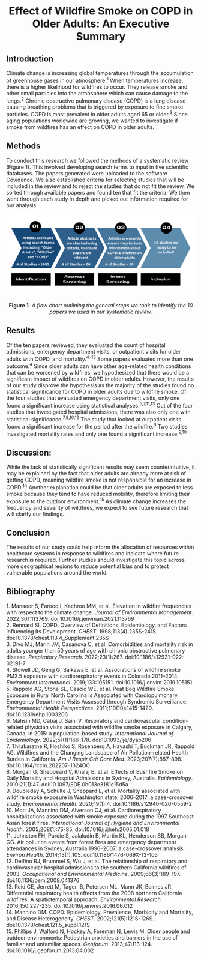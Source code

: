 <h1 align="center">Effect of Wildfire Smoke on COPD in Older Adults: An Executive Summary</h1>

## Introduction  
Climate change is increasing global temperatures through the accumulation of greenhouse gases in our atmosphere.<sup>1</sup> When temperatures increase, there is a higher likelihood for wildfires to occur. They release smoke and other small particles into the atmosphere which can cause damage to the lungs.<sup>2</sup> Chronic obstructive pulmonary disease (COPD) is a lung disease causing breathing problems that is triggered by exposure to fine smoke particles. COPD is most prevalent in older adults aged 65 or older.<sup>3</sup> Since aging populations worldwide are growing, we wanted to investigate if smoke from wildfires has an effect on COPD in older adults. 

## Methods   
To conduct this research we followed the methods of a systematic review (Figure 1). This involved developing search terms to input in five scientific databases. The papers generated were uploaded to the software Covidence. We also established criteria for selecting studies that will be included in the review and to reject the studies that do not fit the review. We sorted through available papers and found ten that fit the criteria. We then went through each study in depth and picked out information required for our analysis.
  
  ![](Figure_1.png) 
  <p align="center"><strong>Figure 1.</strong><em> A flow chart outlining the general steps we took to identify the 10 papers we used in our systematic review. </em></p>


## Results   
Of the ten papers reviewed, they evaluated the count of hospital admissions, emergency department visits, or outpatient visits for older adults with COPD, and mortality.<sup>4–13</sup> Some papers evaluated more than one outcome.<sup>4</sup> Since older adults can have other age-related health conditions that can be worsened by wildfires, we hypothesized that there would be a significant impact of wildfires on COPD in older adults. However, the results of our study disprove the hypothesis as the majority of the studies found no statistical significance for COPD in older adults due to wildfire smoke. Of the four studies that evaluated emergency department visits, only one found a significant increase using statistical analyses.<sup>5,7,11,13</sup> Out of the four studies that investigated hospital admissions, there was also only one with statistical significance.<sup>7,8,10,12</sup> The study that looked at outpatient visits found a significant increase for the period after the wildfire.<sup>6</sup> Two studies investigated mortality rates and only one found a significant increase.<sup>9,10</sup>

## Discussion:  
While the lack of statistically significant results may seem counterintuitive, it may be explained by the fact that older adults are already more at risk of getting COPD, meaning wildfire smoke is not responsible for an increase in COPD.<sup>14</sup> Another explanation could be that older adults are exposed to less smoke because they tend to have reduced mobility, therefore limiting their exposure to the outdoor environment.<sup>15</sup> As climate change increases the frequency and severity of wildfires, we expect to see future research that will clarify our findings. 

## Conclusion   
The results of our study could help inform the allocation of resources within healthcare systems in response to wildfires and indicate where future research is required. Further studies should investigate this topic across more geographical regions to reduce potential bias and to protect vulnerable populations around the world. 

## Bibliography  
1\.	Mansoor S, Farooq I, Kachroo MM, et al. Elevation in wildfire frequencies with respect to the climate change. *Journal of Environmental Management*. 2022;301:113769. doi:10.1016/j.jenvman.2021.113769  
2\.	Rennard SI. COPD: Overview of Definitions, Epidemiology, and Factors Influencing Its Development. *CHEST*. 1998;113(4):235S-241S. doi:10.1378/chest.113.4\_Supplement.235S  
3\.	Divo MJ, Marin JM, Casanova C, et al. Comorbidities and mortality risk in adults younger than 50 years of age with chronic obstructive pulmonary disease. *Respiratory Research*. 2022;23(1):267. doi:10.1186/s12931-022-02191-7  
4\.	Stowell JD, Geng G, Saikawa E, et al. Associations of wildfire smoke PM2.5 exposure with cardiorespiratory events in Colorado 2011–2014. *Environment International*. 2019;133:105151. doi:10.1016/j.envint.2019.105151  
5\.	Rappold AG, Stone SL, Cascio WE, et al. Peat Bog Wildfire Smoke Exposure in Rural North Carolina Is Associated with Cardiopulmonary Emergency Department Visits Assessed through Syndromic Surveillance. *Environmental Health Perspectives*. 2011;119(10):1415-1420. doi:10.1289/ehp.1003206  
6\.	Mahsin MD, Cabaj J, Saini V. Respiratory and cardiovascular condition-related physician visits associated with wildfire smoke exposure in Calgary, Canada, in 2015: a population-based study. *International Journal of Epidemiology*. 2022;51(1):166-178. doi:10.1093/ije/dyab206  
7\.	Thilakaratne R, Hoshiko S, Rosenberg A, Hayashi T, Buckman JR, Rappold AG. Wildfires and the Changing Landscape of Air Pollution–related Health Burden in California. *Am J Respir Crit Care Med*. 2023;207(7):887-898. doi:10.1164/rccm.202207-1324OC  
8\.	Morgan G, Sheppeard V, Khalaj B, et al. Effects of Bushfire Smoke on Daily Mortality and Hospital Admissions in Sydney, Australia. *Epidemiology*. 2010;21(1):47. doi:10.1097/EDE.0b013e3181c15d5a  
9\.	Doubleday A, Schulte J, Sheppard L, et al. Mortality associated with wildfire smoke exposure in Washington state, 2006–2017: a case-crossover study. *Environmental Health*. 2020;19(1):4. doi:10.1186/s12940-020-0559-2  
10\.	Mott JA, Mannino DM, Alverson CJ, et al. Cardiorespiratory hospitalizations associated with smoke exposure during the 1997 Southeast Asian forest fires. *International Journal of Hygiene and Environmental Health*. 2005;208(1):75-85. doi:10.1016/j.ijheh.2005.01.018  
11\.	Johnston FH, Purdie S, Jalaludin B, Martin KL, Henderson SB, Morgan GG. Air pollution events from forest fires and emergency department attendances in Sydney, Australia 1996–2007: a case-crossover analysis. *Environ Health*. 2014;13(1):105. doi:10.1186/1476-069X-13-105  
12\.	Delfino RJ, Brummel S, Wu J, et al. The relationship of respiratory and cardiovascular hospital admissions to the southern California wildfires of 2003\. *Occupational and Environmental Medicine*. 2009;66(3):189-197. doi:10.1136/oem.2008.041376  
13\.	Reid CE, Jerrett M, Tager IB, Petersen ML, Mann JK, Balmes JR. Differential respiratory health effects from the 2008 northern California wildfires: A spatiotemporal approach. *Environmental Research*. 2016;150:227-235. doi:10.1016/j.envres.2016.06.012  
14\.	Mannino DM. COPD: Epidemiology, Prevalence, Morbidity and Mortality, and Disease Heterogeneity. *CHEST*. 2002;121(5):121S-126S. doi:10.1378/chest.121.5\_suppl.121S  
15\.	Phillips J, Walford N, Hockey A, Foreman N, Lewis M. Older people and outdoor environments: Pedestrian anxieties and barriers in the use of familiar and unfamiliar spaces. *Geoforum*. 2013;47:113-124. doi:10.1016/j.geoforum.2013.04.002  
